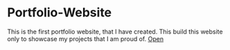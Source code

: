 # Portfolio-Website

This is the first portfolio website, that I have created. This build this website only to showcase my projects that I am proud of. 
<a href="https://ishan2608.github.io/Portfolio-Website/">Open</a>
